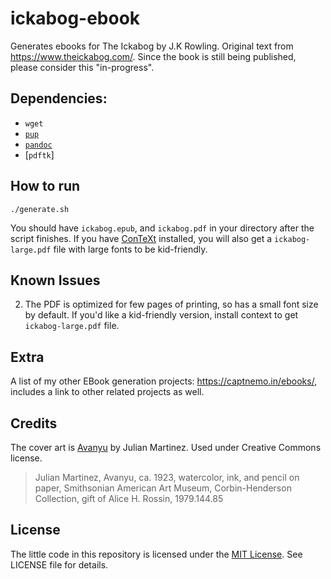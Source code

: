 # ickabog-ebook

Generates ebooks for The Ickabog by J.K Rowling. Original text from https://www.theickabog.com/. Since the book is still being published, please consider this "in-progress".

## Dependencies:

- `wget`
- [`pup`](https://github.com/ericchiang/pup)
- [`pandoc`](https://pandoc.org/)
- [`pdftk`]

## How to run

`./generate.sh`

You should have `ickabog.epub`, and `ickabog.pdf` in your directory after the script finishes. If you have [ConTeXt](https://wiki.contextgarden.net/Main_Page) installed, you will also get a `ickabog-large.pdf` file with large fonts to be kid-friendly.

## Known Issues

2. The PDF is optimized for few pages of printing, so has a small font size by default. If you'd like a kid-friendly version, install context to get `ickabog-large.pdf` file.

## Extra

A list of my other EBook generation projects: https://captnemo.in/ebooks/, includes a link to other related projects as well.

## Credits

The cover art is [Avanyu](http://edan.si.edu/saam/id/object/1979.144.85) by Julian Martinez. Used under Creative Commons license.

> Julian Martinez, Avanyu, ca. 1923, watercolor, ink, and pencil on paper, Smithsonian American Art Museum, Corbin-Henderson Collection, gift of Alice H. Rossin, 1979.144.85

## License

The little code in this repository is licensed under the [MIT License](https://nemo.mit-license.org/). See LICENSE file for details.
